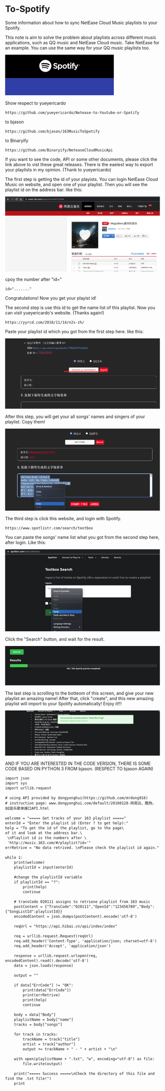 # To-Spotify
Some information about how to sync NetEase Cloud Music playlists to your Spotify.

This note is aim to solve the problem about playlists across different music applications, such as QQ music and NetEase Cloud music. Take NetEase for an example. You can use the same way for your QQ music playlists too. 

![image](https://github.com/DonaldOffical/To-Spotify/blob/main/images/logo.png)

Show respect to yueyericardo
```
https://github.com/yueyericardo/Netease-to-Youtube-or-Spotify
```
to bjason
```
https://github.com/bjason/163MusicToSpotify
```
to Binaryify
```
https://github.com/Binaryify/NeteaseCloudMusicApi
```

If you want to see the code, API or some other documents, please click the link above to vist these great releases. 
There is the eaeiest way to export your playlists in my opinion. (Thank to yueyericardo)

The first step is getting the id of your playists.
You can login NetEase Cloud Music on website, and open one of your playlist. Then you will see the playlist id on the address bar. 
like this:

![image](https://github.com/DonaldOffical/To-Spotify/blob/main/images/%E7%BD%91%E6%98%93%E4%BA%91%E6%AD%8C%E5%8D%95.png)

cpoy the number after "id="
```
id="......."
```
Congratulations! Now you get your playist id!

The second step is use this id to get the name list of this playlist. 
Now you can visit yueyericardo's website. (Thanks again!)
```
https://yyrcd.com/2018/11/14/n2s-zh/
```
Paste your playlist id which you got from the first step here. 
like this:

![image](https://github.com/DonaldOffical/To-Spotify/blob/main/images/API%201.png)

After this step, you will get your all songs' names and singers of your playlist. 
Copy them!

![image](https://github.com/DonaldOffical/To-Spotify/blob/main/images/API2.png)

The third step is click this website, and login with Spotify.
```
https://www.spotlistr.com/search/textbox
```
You can paste the songs' name list what you got from the second step here, after login. 
Like this:

![image](https://github.com/DonaldOffical/To-Spotify/blob/main/images/SPO1.png)

Click the "Search" button, and wait for the result. 

![image](https://github.com/DonaldOffical/To-Spotify/blob/main/images/SP2.png)

The last step is scrolling to the botteom of this screen, and give your new playlist an amazing name! After that, click "create", and this new amazing playlist will import to your Spotify automatically!
Enjoy it!!!

![image](https://github.com/DonaldOffical/To-Spotify/blob/main/images/SPO3.png)

AND IF YOU ARE INTERESTED IN THE CODE VERSION, THERE IS SOME CODE BASED ON PYTHON 3 FROM bjason. (RESPECT TO bjason AGAIN)
```
import json
import sys
import urllib.request

# using API provided by dongyonghui(https://github.com/mrdong916)
# instruction page: www.dongyonghui.com/default/20180128-网易云、酷狗、QQ音乐歌单接口API.html

welcome = "===== Get tracks of your 163 playlist ====="
enterId = "Enter the playlist id (Enter ? to get help):"
help = "To get the id of the playlist, go to the page\
of it and look at the address bar.\
 \nPlaylist id is the numbers after \
 'http://music.163.com/#/playlist?id='"
errRetrive = "No data retrived. \nPlease check the playlist id again."

while 1:
	print(welcome)
	playlistId = input(enterId)

	#change the playlistId variable 
	if playlistId == "?":
		print(help)
		continue
		
	# transCode 020111 assigns to retrieve playlist from 163 music
	postContent = {"TransCode":"020111","OpenId":"123456789","Body":{"SongListId":playlistId}}
	encodedContent = json.dumps(postContent).encode('utf-8')
	
	reqUrl = "https://api.hibai.cn/api/index/index"
	
	req = urllib.request.Request(reqUrl)
	req.add_header('Content-Type', 'application/json; charset=utf-8')
	req.add_header('Accept', 'application/json')
	
	response = urllib.request.urlopen(req, encodedContent).read().decode('utf-8')
	data = json.loads(response)
	
	output = ""

	if data["ErrCode"] != "OK":
		print(data["ErrCode"])
		print(errRetrive)
		print(help)
		continue
		
	body = data["Body"]
	playlistName = body["name"]
	tracks = body["songs"]
	
	for track in tracks:
		trackName = track["title"]
		artist = track["author"]
		output += trackName + " - " + artist + "\n" 
	
	with open(playlistName + ".txt", "w", encoding="utf-8") as file:
		file.write(output)

	print("===== Success =====\nCheck the directory of this file and find the .txt file!")
	print
  ```
  
  
